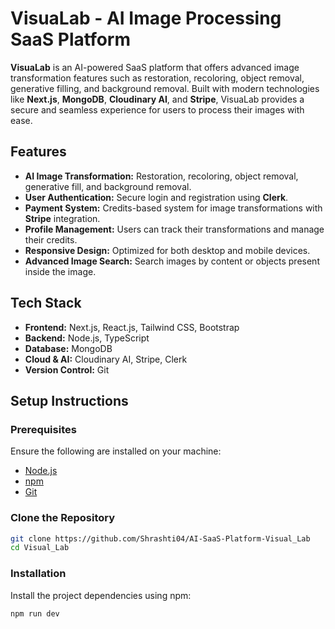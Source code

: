 # VisuaLab - AI Image Processing SaaS Platform

**VisuaLab** is an AI-powered SaaS platform that offers advanced image transformation features such as restoration, recoloring, object removal, generative filling, and background removal. Built with modern technologies like **Next.js**, **MongoDB**, **Cloudinary AI**, and **Stripe**, VisuaLab provides a secure and seamless experience for users to process their images with ease.

## Features

- **AI Image Transformation:** Restoration, recoloring, object removal, generative fill, and background removal.
- **User Authentication:** Secure login and registration using **Clerk**.
- **Payment System:** Credits-based system for image transformations with **Stripe** integration.
- **Profile Management:** Users can track their transformations and manage their credits.
- **Responsive Design:** Optimized for both desktop and mobile devices.
- **Advanced Image Search:** Search images by content or objects present inside the image.

## Tech Stack

- **Frontend:** Next.js, React.js, Tailwind CSS, Bootstrap
- **Backend:** Node.js, TypeScript
- **Database:** MongoDB
- **Cloud & AI:** Cloudinary AI, Stripe, Clerk
- **Version Control:** Git

## Setup Instructions

### Prerequisites

Ensure the following are installed on your machine:

- [Node.js](https://nodejs.org/)
- [npm](https://www.npmjs.com/)
- [Git](https://git-scm.com/)

### Clone the Repository

```bash
git clone https://github.com/Shrashti04/AI-SaaS-Platform-Visual_Lab
cd Visual_Lab
```
### Installation

Install the project dependencies using npm:
```bash
npm run dev
